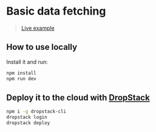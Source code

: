# Basic data fetching

> [Live example](https://ahzbafdc.cloud.dropstack.run)

## How to use locally

Install it and run:

```bash
npm install
npm run dev
```

## Deploy it to the cloud with [DropStack](https://dropstack.run)

```bash
npm i -g dropstack-cli
dropstack login
dropstack deploy
```
